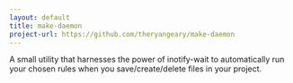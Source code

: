 ```yaml
---
layout: default
title: make-daemon
project-url: https://github.com/theryangeary/make-daemon
---
```


A small utility that harnesses the power of inotify-wait to automatically run
your chosen rules when you save/create/delete files in your project.
